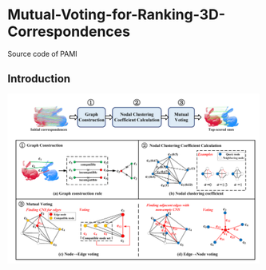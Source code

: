 # Mutual-Voting-for-Ranking-3D-Correspondences
Source code of PAMI  

## Introduction  

![](figures/pipeline.png)
